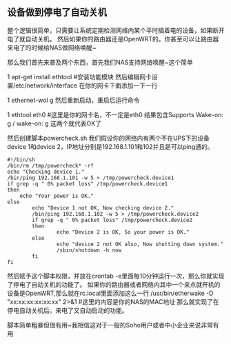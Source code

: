 ## 设备做到停电了自动关机

整个逻辑很简单，只需要让系统定期检测网络内某个平时插着电的设备，如果断开电了就自动关机。
然后如果你的路由器还是OpenWRT的。你甚至可以让路由器来电了的时候给NAS做网络唤醒~

那么我们首先来普及两个东西，首先我们NAS支持网络唤醒~这个简单

1
apt-get install ethtool #安装功能模块
然后编辑网卡设置/etc/network/interface
在你的网卡下面添加一下一行

1
ethernet-wol g
然后重新启动，重启后运行命令

1
ethtool eth0 #这里是你的网卡名，不一定是eth0
结果包含Supports Wake-on: g / wake-on: g 这两个就代表OK了

然后创建脚本powercheck.sh
我们假设你的网络内有两个不在UPS下的设备device 1和device 2，IP地址分别是192.168.1.101和102并且是可以ping通的。
~~~
#!/bin/sh
/bin/rm /tmp/powercheck* -rf
echo "Checking device 1."
/bin/ping 192.168.1.101 -w 5 > /tmp/powercheck.device1
if grep -q " 0% packet loss" /tmp/powercheck.device1
then
    echo "Your power is OK."
else
        echo "Device 1 not OK, Now checking device 2."
        /bin/ping 192.168.1.102 -w 5 > /tmp/powercheck.device2
        if grep -q " 0% packet loss" /tmp/powercheck.device2
        then
                echo "Device 2 is OK, So your power is OK."
        else
                echo "device 2 not OK also, Now shutting down system."
                /sbin/shutdown -h now
        fi
fi
~~~

然后赋予这个脚本权限，并放在crontab -e里面每10分钟运行一次，那么你就实现了停电了自动关机的功能了。
如果你的路由器或者网络内其中一个来点就开机的设备是OpenWRT,那么就在rc.local里面添加这么一行
/usr/bin/etherwake -D "xx:xx:xx:xx:xx:xx" 2>&1   #这里的内容是你的NAS的MAC地址
那么就实现了在停电自动关机后，来电了又自动启动的功能。

脚本简单粗暴但很有用~我相信这对于一般的Soho用户或者中小企业来说非常有用
